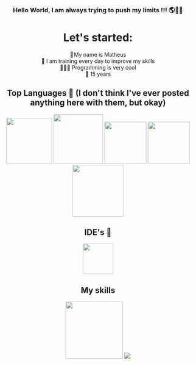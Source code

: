 ### <div align="center">Hello World, I am always trying to push my limits !!! 🌎👋🏼</div>

<div align="center">  
<h1>Let's started:</h1>
<a> 👤 My name is Matheus</a><br>
<a> 💪 I am training every day to improve my skills</a><br> 
<a> 👨🏽‍💻 Programming is very cool</a><br>
<a> 📆 15 years</a><br>
</div>

<div align="center">
<h2> Top Languages 🤠 (I don't think I've ever posted anything here with them, but okay)</h2>
<img margin-right="10" src="https://upload.wikimedia.org/wikipedia/commons/thumb/6/61/HTML5_logo_and_wordmark.svg/2048px-HTML5_logo_and_wordmark.svg.png" height="120">
<img margin-right="10" src="https://cdn.freebiesupply.com/logos/large/2x/css3-logo-png-transparent.png" height="130">
<img margin-right="10" src="https://upload.wikimedia.org/wikipedia/commons/thumb/9/99/Unofficial_JavaScript_logo_2.svg/2048px-Unofficial_JavaScript_logo_2.svg.png" height="110">
<img margin-right="10" src="https://altyra.com/wp-content/uploads/2018/11/mysql-logo-png-transparent.png" height="110">
<img margin-right="10" src="https://cdn.icon-icons.com/icons2/2415/PNG/512/java_original_wordmark_logo_icon_146459.png" height="135">
 
</div>

<div align="center">
<h2> IDE's 👾</h2>
<img src="https://upload.wikimedia.org/wikipedia/commons/thumb/d/d0/Eclipse-Luna-Logo.svg/2560px-Eclipse-Luna-Logo.svg.png" height="80">


<div align="center">
<h2> My skills</h2>

<img height="150em" src="https://github-readme-stats.vercel.app/api?username=MathFerreiraDev&theme=merko&show_icons=true">
<img src="https://github-readme-stats.vercel.app/api/top-langs/?username=MathFerreiraDev&theme=merko-purple&hide_border=false&include_all_commits=false&count_private=false&layout=compact">
</div>
</div>
  

 



